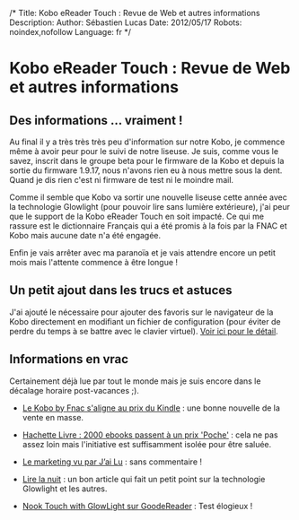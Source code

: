 /*
Title: Kobo eReader Touch : Revue de Web et autres informations
Description: 
Author: Sébastien Lucas
Date: 2012/05/17
Robots: noindex,nofollow
Language: fr
*/
# Kobo eReader Touch : Revue de Web et autres informations

## Des informations ... vraiment !
Au final il y a très très très peu d'information sur notre Kobo, je commence même à avoir peur pour le suivi de notre liseuse. Je suis, comme vous le savez, inscrit dans le groupe beta pour le firmware de la Kobo et depuis la sortie du firmware 1.9.17, nous n'avons rien eu à nous mettre sous la dent. Quand je dis rien c'est ni firmware de test ni le moindre mail.

Comme il semble que Kobo va sortir une nouvelle liseuse cette année avec la technologie Glowlight (pour pouvoir lire sans lumière extérieure), j'ai peur que le support de la Kobo eReader Touch en soit impacté. Ce qui me rassure est le dictionnaire Français qui a été promis à la fois par la FNAC et Kobo mais aucune date n'a été engagée.

Enfin je vais arrêter avec ma paranoïa et je vais attendre encore un petit mois mais l'attente commence à être longue !

## Un petit ajout dans les trucs et astuces

J'ai ajouté le nécessaire pour ajouter des favoris sur le navigateur de la Kobo directement en modifiant un fichier de configuration (pour éviter de perdre du temps à se battre avec le clavier virtuel). [Voir ici pour le détail](http://blog.slucas.fr/blog/kobo-ereader-touch-5#ajout_manuel_d_un_favori_sur_le_navigateur).
## Informations en vrac

Certainement déjà lue par tout le monde mais je suis encore dans le décalage horaire post-vacances ;).


*	[Le Kobo by Fnac s'aligne au prix du Kindle](http://www.actualitte.com/actualite/lecture-numerique/tablettes/le-kobo-by-fnac-s-aligne-au-prix-du-kindle-33826.htm) : une bonne nouvelle de la vente en masse.

*	[Hachette Livre : 2000 ebooks passent à un prix 'Poche'](http://www.actualitte.com/actualite/lecture-numerique/usages/hachette-livre-2000-ebooks-passent-a-un-prix-poche-33907.htm) : cela ne pas assez loin mais l'initiative est suffisamment isolée pour être saluée.

*	[Le marketing vu par J’ai Lu](http://lecteursencolere.com/2012/05/11/le-marketing-vu-par-jai-lu/) : sans commentaire !

*	[Lire la nuit](http://aldus2006.typepad.fr/mon_weblog/2012/05/lire-la-nuit.html) : un bon article qui fait un petit point sur la technologie Glowlight et les autres.

*	[Nook Touch with GlowLight sur GoodeReader](http://aldus2006.typepad.fr/mon_weblog/2012/05/nook-touch-with-glowlight-sur-goodereader.html) : Test élogieux !
